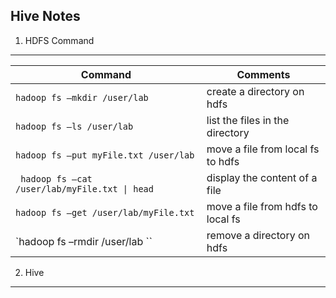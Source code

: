 ## Hive Notes

1. HDFS Command
---

Command|Comments|
 ----------- | ----------- |
`hadoop fs –mkdir /user/lab `| create a directory on hdfs|
`hadoop fs –ls /user/lab `| list the files in the directory
`hadoop fs –put myFile.txt /user/lab `| move a file from local fs to hdfs|
<code> hadoop fs –cat /user/lab/myFile.txt &#124; head </code>| display the content of a file|
`hadoop fs –get /user/lab/myFile.txt `| move a file from hdfs to local fs|
`hadoop fs –rmdir /user/lab ``| remove a directory on hdfs|

2. Hive
---
